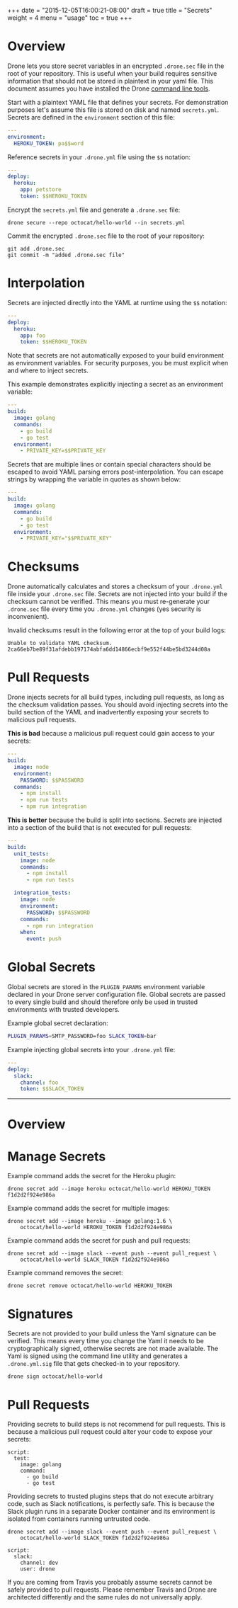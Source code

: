 +++
date = "2015-12-05T16:00:21-08:00"
draft = true
title = "Secrets"
weight = 4
menu = "usage"
toc = true
+++

# Overview

Drone lets you store secret variables in an encrypted `.drone.sec` file in the root of your repository. This is useful when your build requires sensitive information that should not be stored in plaintext in your yaml file. This document assumes you have installed the Drone [command line tools](/devs/cli).

Start with a plaintext YAML file that defines your secrets. For demonstration purposes let's assume this file is stored on disk and named `secrets.yml`. Secrets are defined in the `environment` section of this file:

```yaml
---
environment:
  HEROKU_TOKEN: pa$$word
```

Reference secrets in your `.drone.yml` file using the `$$` notation:

```yaml
---
deploy:
  heroku:
    app: petstore
    token: $$HEROKU_TOKEN
```

Encrypt the `secrets.yml` file and generate a `.drone.sec` file:

```
drone secure --repo octocat/hello-world --in secrets.yml
```

Commit the encrypted `.drone.sec` file to the root of your repository:

```
git add .drone.sec
git commit -m "added .drone.sec file"
```

# Interpolation

Secrets are injected directly into the YAML at runtime using the `$$` notation:

```yaml
---
deploy:
  heroku:
    app: foo
    token: $$HEROKU_TOKEN
```

Note that secrets are not automatically exposed to your build environment as
environment variables. For security purposes, you be must explicit when and
where to inject secrets.

This example demonstrates explicitly injecting a secret as an environment variable:

```yaml
---
build:
  image: golang
  commands:
    - go build
    - go test
  environment:
    - PRIVATE_KEY=$$PRIVATE_KEY
```

Secrets that are multiple lines or contain special characters should be escaped to
avoid YAML parsing errors post-interpolation. You can escape strings by wrapping
the variable in quotes as shown below:

```yaml
---
build:
  image: golang
  commands:
    - go build
    - go test
  environment:
    - PRIVATE_KEY="$$PRIVATE_KEY"
```

# Checksums

Drone automatically calculates and stores a checksum of your `.drone.yml` file inside your `.drone.sec` file. Secrets are not injected into your build if the checksum cannot be verified. This means you must re-generate your `.drone.sec` file every time you `.drone.yml` changes (yes security is inconvenient).

Invalid checksums result in the following error at the top of your build logs:

```
Unable to validate YAML checksum.
2ca66eb7be89f31afdebb197174abfa6dd14866ecbf9e552f44be5bd3244d08a
```

# Pull Requests

Drone injects secrets for all build types, including pull requests, as long as the checksum validation passes. You should avoid injecting secrets into the build section of the YAML and inadvertently exposing your secrets to malicious pull requests.

**This is bad** because a malicious pull request could gain access to your secrets:

```yaml
---
build:
  image: node
  environment:
    PASSWORD: $$PASSWORD
  commands:
    - npm install
    - npm run tests
    - npm run integration
```

**This is better** because the build is split into sections. Secrets are injected into a section of the build that is not executed for pull requests:

```yaml
---
build:
  unit_tests:
    image: node
    commands:
      - npm install
      - npm run tests

  integration_tests:
    image: node
    environment:
      PASSWORD: $$PASSWORD
    commands:
      - npm run integration
    when:
      event: push
```


# Global Secrets

Global secrets are stored in the `PLUGIN_PARAMS` environment variable declared in your Drone server configuration file. Global secrets are passed to every single build and should therefore only be used in trusted environments with trusted developers.

Example global secret declaration:

```bash
PLUGIN_PARAMS=SMTP_PASSWORD=foo SLACK_TOKEN=bar
```

Example injecting global secrets into your `.drone.yml` file:

```yaml
---
deploy:
  slack:
    channel: foo
    token: $$SLACK_TOKEN
```

---

# Overview



# Manage Secrets


Example command adds the secret for the Heroku plugin:

```
drone secret add --image heroku octocat/hello-world HEROKU_TOKEN f1d2d2f924e986a
```

Example command adds the secret for multiple images:

```
drone secret add --image heroku --image golang:1.6 \
    octocat/hello-world HEROKU_TOKEN f1d2d2f924e986a
```

Example command adds the secret for push and pull requests:

```
drone secret add --image slack --event push --event pull_request \
    octocat/hello-world SLACK_TOKEN f1d2d2f924e986a
```

Example command removes the secret:

```
drone secret remove octocat/hello-world HEROKU_TOKEN
```

# Signatures

Secrets are not provided to your build unless the Yaml signature can be verified. This means every time you change the Yaml it needs to be cryptographically signed, otherwise secrets are not made available. The Yaml is signed using the command line utility and generates a `.drone.yml.sig` file that gets checked-in to your repository.

```
drone sign octocat/hello-world
```

# Pull Requests

Providing secrets to build steps is not recommend for pull requests. This is because a malicious pull request could alter your code to expose your secrets:

```
script:
  test:
    image: golang
    command:
      - go build
      - go test
```

Providing secrets to trusted plugins steps that do not execute arbitrary code, such as Slack notifications, is perfectly safe. This is because the Slack plugin runs in a separate Docker container and its environment is isolated from containers running untrusted code.

```
drone secret add --image slack --event push --event pull_request \
    octocat/hello-world SLACK_TOKEN f1d2d2f924e986a
```

```
script:
  slack:
    channel: dev
    user: drone
```

If you are coming from Travis you probably assume secrets cannot be safely provided to pull requests. Please remember Travis and Drone are architected differently and the same rules do not universally apply.


<!--
# Common Issues

Secrets are not injected into your build if the checksum cannot be validated. This happens when you change your `.drone.yml` file without re-generating a `.drone.sec` file resulting in the following error message at the top of your build logs:

```
Unable to validate YAML checksum.
2ca66eb7be89f31afdebb197174abfa6dd14866ecbf9e552f44be5bd3244d08a
``` -->
